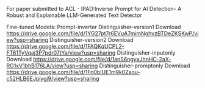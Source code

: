 For paper submitted to ACL - IPAD:Inverse Prompt for AI Detection- A Robust and Explainable LLM-Generated Text Detector

Fine-tuned Models:
Prompt-inverter
Distinguisher-version1 Download https://drive.google.com/file/d/1YG27pt7r6EVuA7mimNghvzBTDeZKSKwP/view?usp=sharing
Distinguisher-version2 Download https://drive.google.com/file/d/1FAQKqUCPL2-FT61TyVqaj3P7pdr07tYa/view?usp=sharing
Distinguisher-inputonly Download https://drive.google.com/file/d/1anS6ngyxJhnHC-2aX-RG1xV1bhB176LA/view?usp=sharing
Distinguisher-promptonly Download https://drive.google.com/file/d/1Fn0bIUE1m9k0Zsou-c52HLB6EJpiygj9/view?usp=sharing

